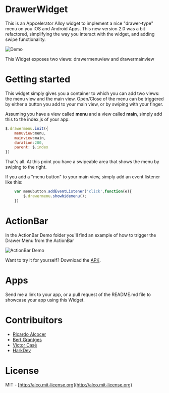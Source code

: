 DrawerWidget
======

This is an Appcelerator Alloy widget to implement a nice "drawer-type" menu on you iOS and Android Apps.  This new version 2.0 was a bit refactored, simplifying the way you interact with the widget, and adding swipe functionality.


![Demo](http://s20.postimg.org/wfxbv3kwd/drawermenu.gif)

This Widget exposes two views: drawermenuview and drawermainview


Getting started
======
This widget simply gives you a container to which you can add two views: the menu view and the main view.  Open/Close of the menu can be triggered by either a button you add to your main view, or by swiping with your finger.  

Assuming you have a view called **menu** and a view called **main**, simply add this to the index.js of your app:

````javascript
$.drawermenu.init({
    menuview:menu,
    mainview:main,
    duration:200,
    parent: $.index
})
````

That's all.  At this point you have a swipeable area that shows the menu by swiping to the right.

If you add a "menu button" to your main view, simply add an event listener like this:

````javascript
	var menubutton.addEventListener('click',function(e){
		$.drawermenu.showhidemenu();
	})
````

ActionBar
======
In the ActionBar Demo folder you'll find an example of how to trigger the Drawer Menu from the ActionBar

![ActionBar Demo](http://drops.ricardoalcocer.com/drops/drawermenu_actionbar-aLFu5IksDE.gif)

Want to try it for yourself? Download the [APK](https://github.com/ricardoalcocer/alloy-widget-drawermenu/blob/master/ActionBar%20Demo/ActionBar%20Demo.apk?raw=true).


Apps
======
Send me a link to your app, or a pull request of the README.md file to showcase your app using this Widget.


Contribuitors
======

* [Ricardo Alcocer](https://github.com/ricardoalcocer)
* [Bert Grantges](https://github.com/grantges)
* [Victor Casé](https://github.com/casevictor)
* [HarkDev](https://github.com/HarkDev)

License
======
MIT - [http://alco.mit-license.org](http://alco.mit-license.org)